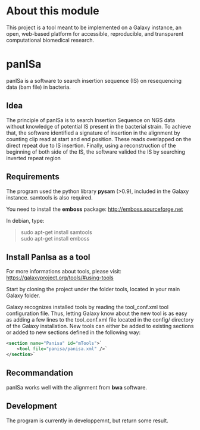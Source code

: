 # About this module
This project is a tool meant to be implemented on a Galaxy instance, an open, web-based platform for accessible, reproducible, and transparent computational biomedical research.

# panISa
panISa is a software to search insertion sequence (IS) on resequencing data (bam file) in bacteria.

## Idea
The principle of panISa is to search Insertion Sequence on NGS data without knowledge of potential IS present in the bacterial strain.
To achieve that, the software identified a signature of insertion in the alignment by counting clip read at start and end position.
These reads overlapped on the direct repeat due to IS insertion.
Finally, using a reconstruction of the beginning of both side of the IS, the software valided the IS by searching inverted repeat region

## Requirements
The program used the python library **pysam** (>0.9), included in the Galaxy instance.
samtools is also required.


You need to install the **emboss** package:
http://emboss.sourceforge.net

In debian, type:
> sudo apt-get install samtools<br />
> sudo apt-get install emboss

## Install PanIsa as a tool
For more informations about tools, please visit: https://galaxyproject.org/tools/#using-tools

Start by cloning the project under the folder tools, located in your main Galaxy folder.

Galaxy recognizes installed tools by reading the tool_conf.xml tool configuration file. Thus, letting Galaxy know about the new tool is as easy as adding a few lines to the tool_conf.xml file located in the config/ directory of the Galaxy installation. New tools can either be added to existing sections or added to new sections defined in the following way:

```xml
<section name="Panisa" id="mTools">`
    <tool file="panisa/panisa.xml" />`
</section>`
```

## Recommandation
panISa works well with the alignment from **bwa** software.


## Development
The program is currently in developpemnt, but return some result.
